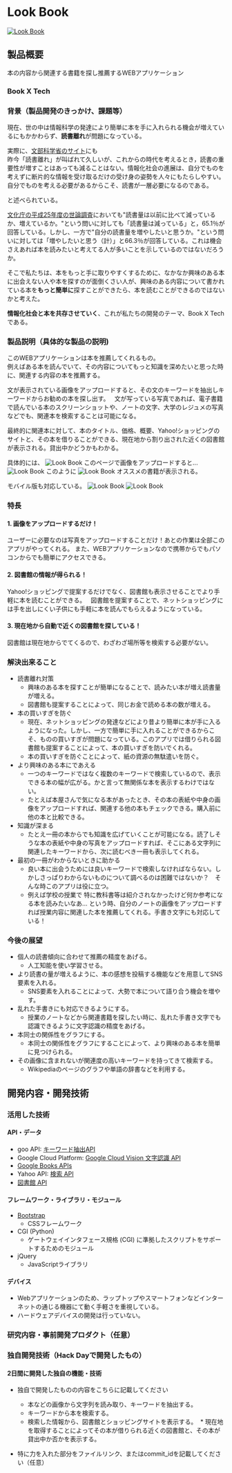 # Look Book

[![Look Book](https://raw.github.com/GabLeRoux/WebMole/master/ressources/WebMole_Youtube_Video.png)](https://youtu.be/ty6sV5TM5cs)

## 製品概要
本の内容から関連する書籍を探し推薦するWEBアプリケーション
### Book X Tech

### 背景（製品開発のきっかけ、課題等）
現在、世の中は情報科学の発達により簡単に本を手に入れられる機会が増えているにもかかわらず、**読書離れ**が問題になっている。

実際に、[文部科学省のサイト](http://www.mext.go.jp/b_menu/shingi/bunka/toushin/04020301/008.htm)にも  
昨今「読書離れ」が叫ばれて久しいが、これからの時代を考えるとき，読書の重要性が増すことはあっても減ることはない。情報化社会の進展は、自分でものを考えずに断片的な情報を受け取るだけの受け身の姿勢を人々にもたらしやすい。自分でものを考える必要があるからこそ、読書が一層必要になるのである。

と述べられている。

[文化庁の平成25年度の世論調査](http://www.bunka.go.jp/tokei_hakusho_shuppan/tokeichosa/kokugo_yoronchosa/pdf/h25_chosa_kekka.pdf)においても"読書量は以前に比べて減っているか、増えているか。"という問いに対しても「読書量は減っている」と，65.1％が回答している。しかし、一方で"自分の読書量を増やしたいと思うか。"という問いに対しては「増やしたいと思う（計）」と66.3％が回答している。これは機会さえあれば本を読みたいと考えてる人が多いことを示しているのではないだろうか。  

そこで私たちは、本をもっと手に取りやすくするために、なかなか興味のある本に出会えない人や本を探すのが面倒くさい人が、興味のある内容について書かれている本を**もっと簡単に**探すことができたら、本を読むことができるのではないかと考えた。

**情報化社会と本を共存させていく**、これが私たちの開発のテーマ、Book X Techである。

### 製品説明（具体的な製品の説明)
このWEBアプリケーションは本を推薦してくれるもの。  
例えばある本を読んでいて、その内容についてもっと知識を深めたいと思った時に、関連する内容の本を推薦する。

文が表示されている画像をアップロードすると、その文のキーワードを抽出しキーワードからお勧めの本を探し出す。  
文が写っている写真であれば、電子書籍で読んでいる本のスクリーンショットや、ノートの文字、大学のレジュメの写真などでも、関連本を検索することは可能になる。

最終的に関連本に対して、本のタイトル、価格、概要、Yahoo!ショッピングのサイトと、その本を借りることができる、現在地から割り出された近くの図書館が表示される。貸出中かどうかもわかる。

具体的には、
![Look Book](FirstPage.png)
このページで画像をアップロードすると...
![Look Book](SecondImage.png)
このように
![Look Book](ThirdImage.png)
オススメの書籍が表示される。

モバイル版も対応している。
![Look Book](First-mobile.jpg)
![Look Book](SecondImage-mo.jpg)


### 特長
#### 1. 画像をアップロードするだけ！
ユーザーに必要なのは写真をアップロードすることだけ！あとの作業は全部このアプリがやってくれる。
また、WEBアプリケーションなので携帯からでもパソコンからでも簡単にアクセスできる。

#### 2. 図書館の情報が得られる！
Yahoo!ショッピングで提案するだけでなく、図書館も表示させることでより手軽に本を読むことができる。  
図書館を提案することで、ネットショッピングには手を出しにくい子供にも手軽に本を読んでもらえるようになっている。

#### 3. 現在地から自動で近くの図書館を探している！
図書館は現在地からでてくるので、わざわざ場所等を検索する必要がない。

### 解決出来ること
* 読書離れ対策
  * 興味のある本を探すことが簡単になることで、読みたい本が増え読書量が増える。
  * 図書館も提案することによって、同じお金で読める本の数が増える。
* 本の買いすぎを防ぐ
  * 現在、ネットショッピングの発達などにより昔より簡単に本が手に入るようになった。しかし、一方で簡単に手に入れることができるからこそ、ものの買いすぎが問題になっている。このアプリでは借りられる図書館も提案することによって、本の買いすぎを防いでくれる。
  * 本の買いすぎを防ぐことによって、紙の資源の無駄遣いを防ぐ。
* より興味のある本にであえる
  * 一つのキーワードではなく複数のキーワードで検索しているので、表示できる本の幅が広がる。かと言って無関係な本を表示するわけではない。
  * たとえば本屋さんで気になる本があったとき、その本の表紙や中身の画像をアップロードすれば、関連する他の本もチェックできる。購入前に他の本と比較できる。
* 知識が深まる
  * たとえ一冊の本からでも知識を広げていくことが可能になる。読了しそうな本の表紙や中身の写真をアップロードすれば、そこにある文字列に関連したキーワードから、次に読むべき一冊も表示してくれる。
* 最初の一冊がわからないときに助かる
  * 良い本に出会うためには良いキーワードで検索しなければならない。しかしさっぱりわからないものについて調べるのは困難ではないか？　そんな時このアプリは役に立つ。
  * 例えば学校の授業で 特に教科書等は紹介されなかったけど何か参考になる本を読みたいなあ... という時、自分のノートの画像をアップロードすれば授業内容に関連した本を推薦してくれる。手書き文字にも対応している！

### 今後の展望
* 個人の読書傾向に合わせて推薦の精度をあげる。
  * 人工知能を使い学習させる。
* より読書の量が増えるように、本の感想を投稿する機能などを用意してSNS要素を入れる。
  * SNS要素を入れることによって、大勢で本について語り合う機会を増やす。
* 乱れた手書きにも対応できるようにする。
  * 授業のノートなどから関連書籍を探したい時に、乱れた手書き文字でも認識できるように文字認識の精度をあげる。
* 本同士の関係性をグラフにする。
  * 本同士の関係性をグラフにすることによって、より興味のある本を簡単に見つけられる。
* その画像に含まれないが関連度の高いキーワードを持ってきて検索する。
  * Wikipediaのページのグラフや単語の辞書などを利用する。


## 開発内容・開発技術
### 活用した技術

#### API・データ 
* goo API: [キーワード抽出API](https://labs.goo.ne.jp/api/jp/keyword-extraction/)
* Google Cloud Platform: [Google Cloud Vision 文字認識 API](https://cloud.google.com/vision/?hl=ja)
* [Google Books APIs](https://developers.google.com/books/)
* Yahoo API:  [検索 API](https://developer.yahoo.co.jp/webapi/shopping/shopping/v1/itemsearch.html)
* [図書館 API](https://calil.jp/doc/api.html)

#### フレームワーク・ライブラリ・モジュール
* [Bootstrap](http://getbootstrap.com/)
  * CSSフレームワーク
* CGI (Python)
  * ゲートウェイインタフェース規格 (CGI) に準拠したスクリプトをサポートするためのモジュール
* jQuery
  * JavaScriptライブラリ

#### デバイス
* Webアプリケーションのため、ラップトップやスマートフォンなどインターネットの通じる機器にて動く手軽さを重視している。
* ハードウェアデバイスの開発は行っていない。

### 研究内容・事前開発プロダクト（任意）

### 独自開発技術（Hack Dayで開発したもの）
#### 2日間に開発した独自の機能・技術
* 独自で開発したものの内容をこちらに記載してください
  * 本などの画像から文字列を読み取り、キーワードを抽出する。
  * キーワードから本を検索する。
  * 検索した情報から、図書館とショッピングサイトを表示する。
  * 現在地を取得することによってその本が借りられる近くの図書館と、その本が貸出中か否かを表示する。

* 特に力を入れた部分をファイルリンク、またはcommit_idを記載してください（任意）
